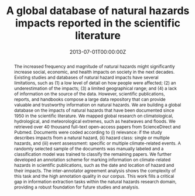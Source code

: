 ---
title: 'A global database of natural hazards impacts reported in the scientific literature'

# Authors
# If you created a profile for a user (e.g. the default `admin` user), write the username (folder name) here
# and it will be replaced with their full name and linked to their profile.
authors:
  - Taís Maria N. Carvalho
  - Mariana Madruga de Brito

# Author notes (optional)
#author_notes:
#  - 'Equal contribution'
#  - 'Equal contribution'

date: '2013-07-01T00:00:00Z'
doi: '10.5194/egusphere-egu24-19940'

# Schedule page publish date (NOT publication's date).
#publishDate: '2017-01-01T00:00:00Z'

# Publication type.
# Accepts a single type but formatted as a YAML list (for Hugo requirements).
# Enter a publication type from the CSL standard.
publication_types: ['paper-conference']

# Publication name and optional abbreviated publication name.
publication: In *European Geosciences Union General Assembly 2024*
publication_short: In *EGU24*

abstract: 'The increased frequency and magnitude of natural hazards might significantly increase social, economic, and health impacts on society in the next decades. Existing studies and databases of natural hazard impacts have several limitations, such as (1) a low level of detail on how people were affected; (2) an underestimation of the impacts; (3) a limited geographical range; and (4) a lack of information on the source of the data. However, scientific publications, reports, and handbooks compose a large data repository that can provide valuable and trustworthy information on natural hazards. We are building a global database on the impacts of natural hazards that have been documented since 1950 in the scientific literature. We mapped global research on climatological, hydrological, and meteorological extremes, such as heatwaves and floods. We retrieved over 40 thousand full-text open-access papers from ScienceDirect and Pubmed. Documents were coded according to (i) relevance: if the study describes impacts from a natural hazard, (ii) hazard class: single or multiple hazards, and (iii) event assessment: specific or multiple climate-related events. A randomly selected sample of the documents was manually labeled and a classification model was trained to classify the remaining papers. We further developed an annotation scheme for marking information on climate-related hazards in scientific publications, such as the date and location of hazard and their impacts. The inter-annotator agreement analysis shows the complexity of this task and the high annotation quality in our corpus. This work fills a critical gap in information extraction tasks within the natural hazards research domain, providing a robust foundation for future studies and analysis.'

# Summary. An optional shortened abstract.
#summary: Lorem ipsum dolor sit amet, consectetur adipiscing elit. Duis posuere tellus ac convallis placerat. Proin tincidunt magna sed ex sollicitudin condimentum.

tags: []

# Display this page in the Featured widget?
featured: true

# Custom links (uncomment lines below)
# links:
# - name: Custom Link
#   url: http://example.org

url_pdf: 'https://meetingorganizer.copernicus.org/EGU24/EGU24-19940.html?pdf'
#url_code: 'https://github.com/HugoBlox/hugo-blox-builder'
#url_dataset: 'https://github.com/HugoBlox/hugo-blox-builder'
#url_poster: ''
#url_project: ''
url_slides: ''
#url_source: 'https://github.com/HugoBlox/hugo-blox-builder'
#url_video: 'https://youtube.com'

# Featured image
# To use, add an image named `featured.jpg/png` to your page's folder.
image:
  caption: 'Image credit: [**Unsplash**](https://unsplash.com/photos/pLCdAaMFLTE)'
  focal_point: ''
  preview_only: false

# Associated Projects (optional).
#   Associate this publication with one or more of your projects.
#   Simply enter your project's folder or file name without extension.
#   E.g. `internal-project` references `content/project/internal-project/index.md`.
#   Otherwise, set `projects: []`.
#projects:
#  - example

# Slides (optional).
#   Associate this publication with Markdown slides.
#   Simply enter your slide deck's filename without extension.
#   E.g. `slides: "example"` references `content/slides/example/index.md`.
#   Otherwise, set `slides: ""`.
#slides: example
---